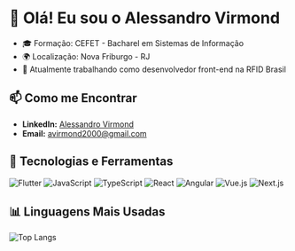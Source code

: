 # 👋 Olá! Eu sou o Alessandro Virmond

- 🎓 Formação: CEFET - Bacharel em Sistemas de Informação
- 🌍 Localização: Nova Friburgo - RJ
- 💼 Atualmente trabalhando como desenvolvedor front-end na RFID Brasil


## 📫 Como me Encontrar

- **LinkedIn:** [Alessandro Virmond](https://www.linkedin.com/in/alessandrovirmond/)
- **Email:** avirmond2000@gmail.com


## 🚀 Tecnologias e Ferramentas

<p align="left">
<img src="https://img.shields.io/badge/Flutter-%2302569B.svg?&style=for-the-badge&logo=flutter&logoColor=white" alt="Flutter"/>
  <img src="https://img.shields.io/badge/JavaScript-%23F7DF1E.svg?&style=for-the-badge&logo=javascript&logoColor=black" alt="JavaScript"/>
<img src="https://img.shields.io/badge/TypeScript-%23007ACC.svg?&style=for-the-badge&logo=typescript&logoColor=white" alt="TypeScript"/>
<img src="https://img.shields.io/badge/React-%2361DAFB.svg?&style=for-the-badge&logo=react&logoColor=black" alt="React"/>
<img src="https://img.shields.io/badge/Angular-%23DD0031.svg?&style=for-the-badge&logo=angular&logoColor=white" alt="Angular"/>
<img src="https://img.shields.io/badge/Vue.js-%234FC08D.svg?&style=for-the-badge&logo=vue-dot-js&logoColor=white" alt="Vue.js"/>
<img src="https://img.shields.io/badge/Next.js-%23000000.svg?&style=for-the-badge&logo=next-dot-js&logoColor=white" alt="Next.js"/>

</p>

## 📊 Linguagens Mais Usadas

![Top Langs](https://github-readme-stats.vercel.app/api/top-langs/?username=alessandrovirmond&&show_icons=true&icon_color=ffff80&text_color=d963bb&title_color=bd93fa&layout=compact&bg_color=373a5)


